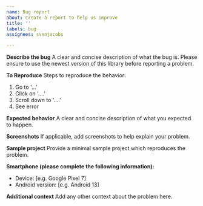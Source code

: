 ```yaml
---
name: Bug report
about: Create a report to help us improve
title: ''
labels: bug
assignees: svenjacobs

---
```


**Describe the bug**
A clear and concise description of what the bug is. Please ensure to use the newest version of this library before reporting a problem.

**To Reproduce**
Steps to reproduce the behavior:
1. Go to '...'
2. Click on '....'
3. Scroll down to '....'
4. See error

**Expected behavior**
A clear and concise description of what you expected to happen.

**Screenshots**
If applicable, add screenshots to help explain your problem.

**Sample project**
Provide a minimal sample project which reproduces the problem.

**Smartphone (please complete the following information):**
 - Device: [e.g. Google Pixel 7]
 - Android version: [e.g. Android 13]

**Additional context**
Add any other context about the problem here.
